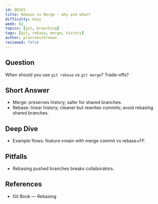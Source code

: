 ```yaml
---
id: Q0201
title: Rebase vs Merge — why and when?
difficulty: easy
week: 02
topics: [git, branching]
tags: [git, rebase, merge, history]
author: pravinmishraaws
reviewed: false
---
```


## Question
When should you use `git rebase` vs `git merge`? Trade-offs?

## Short Answer
- Merge: preserves history; safer for shared branches.
- Rebase: linear history; cleaner but rewrites commits; avoid rebasing shared branches.

## Deep Dive
- Example flows: feature→main with merge commit vs rebase+FF.

## Pitfalls
- Rebasing pushed branches breaks collaborators.

## References
- Git Book — Rebasing
